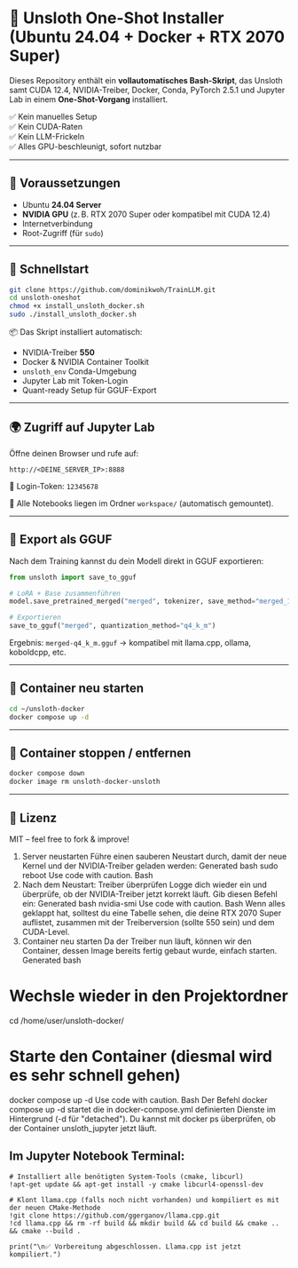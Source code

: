 # 🦥 Unsloth One-Shot Installer (Ubuntu 24.04 + Docker + RTX 2070 Super)

Dieses Repository enthält ein **vollautomatisches Bash-Skript**, das Unsloth samt CUDA 12.4, NVIDIA-Treiber, Docker, Conda, PyTorch 2.5.1 und Jupyter Lab in einem **One-Shot-Vorgang** installiert.

✅ Kein manuelles Setup  
✅ Kein CUDA-Raten  
✅ Kein LLM-Frickeln  
✅ Alles GPU-beschleunigt, sofort nutzbar

---

## 🔧 Voraussetzungen

- Ubuntu **24.04 Server**
- **NVIDIA GPU** (z. B. RTX 2070 Super oder kompatibel mit CUDA 12.4)
- Internetverbindung
- Root-Zugriff (für `sudo`)

---

## 🚀 Schnellstart

```bash
git clone https://github.com/dominikwoh/TrainLLM.git
cd unsloth-oneshot
chmod +x install_unsloth_docker.sh
sudo ./install_unsloth_docker.sh
```

📦 Das Skript installiert automatisch:

- NVIDIA-Treiber **550**
- Docker & NVIDIA Container Toolkit
- `unsloth_env` Conda-Umgebung
- Jupyter Lab mit Token-Login
- Quant-ready Setup für GGUF-Export

---

## 🌍 Zugriff auf Jupyter Lab

Öffne deinen Browser und rufe auf:

```
http://<DEINE_SERVER_IP>:8888
```

🔐 Login-Token: `12345678`

📁 Alle Notebooks liegen im Ordner `workspace/` (automatisch gemountet).

---

## 📄 Export als GGUF

Nach dem Training kannst du dein Modell direkt in GGUF exportieren:

```python
from unsloth import save_to_gguf

# LoRA + Base zusammenführen
model.save_pretrained_merged("merged", tokenizer, save_method="merged_16bit")

# Exportieren
save_to_gguf("merged", quantization_method="q4_k_m")
```

Ergebnis: `merged-q4_k_m.gguf` → kompatibel mit llama.cpp, ollama, koboldcpp, etc.

---

## 🔁 Container neu starten

```bash
cd ~/unsloth-docker
docker compose up -d
```

---

## 🛯️ Container stoppen / entfernen

```bash
docker compose down
docker image rm unsloth-docker-unsloth
```

---

## 📝 Lizenz

MIT – feel free to fork & improve!


1. Server neustarten
Führe einen sauberen Neustart durch, damit der neue Kernel und der NVIDIA-Treiber geladen werden:
Generated bash
sudo reboot
Use code with caution.
Bash
2. Nach dem Neustart: Treiber überprüfen
Logge dich wieder ein und überprüfe, ob der NVIDIA-Treiber jetzt korrekt läuft. Gib diesen Befehl ein:
Generated bash
nvidia-smi
Use code with caution.
Bash
Wenn alles geklappt hat, solltest du eine Tabelle sehen, die deine RTX 2070 Super auflistet, zusammen mit der Treiberversion (sollte 550 sein) und dem CUDA-Level.
3. Container neu starten
Da der Treiber nun läuft, können wir den Container, dessen Image bereits fertig gebaut wurde, einfach starten.
Generated bash
# Wechsle wieder in den Projektordner
cd /home/user/unsloth-docker/

# Starte den Container (diesmal wird es sehr schnell gehen)
docker compose up -d
Use code with caution.
Bash
Der Befehl docker compose up -d startet die in docker-compose.yml definierten Dienste im Hintergrund (-d für "detached").
Du kannst mit docker ps überprüfen, ob der Container unsloth_jupyter jetzt läuft.



## Im Jupyter Notebook Terminal:


```
# Installiert alle benötigten System-Tools (cmake, libcurl)
!apt-get update && apt-get install -y cmake libcurl4-openssl-dev

# Klont llama.cpp (falls noch nicht vorhanden) und kompiliert es mit der neuen CMake-Methode
!git clone https://github.com/ggerganov/llama.cpp.git
!cd llama.cpp && rm -rf build && mkdir build && cd build && cmake .. && cmake --build .

print("\n✅ Vorbereitung abgeschlossen. Llama.cpp ist jetzt kompiliert.")
```


